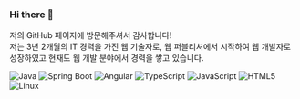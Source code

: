 ### Hi there 👋

저의 GitHub 페이지에 방문해주셔서 감사합니다!  
저는 3년 2개월의 IT 경력을 가진 웹 기술자로, 웹 퍼블리셔에서 시작하여 웹 개발자로 성장하였고 현재도 웹 개발 분야에서 경력을 쌓고 있습니다.

![Java](https://img.shields.io/badge/Java-007396?style=flat-square&logo=Java&logoColor=white)
![Spring Boot](https://img.shields.io/badge/Spring-6DB33F?style=flat-square&logo=Spring%20Boot&logoColor=white)
![Angular](https://img.shields.io/badge/angular-%23DD0031.svg?style=flat-square&logo=angular&logoColor=white)
![TypeScript](https://img.shields.io/badge/Typescript-3178C6?style=flat-square&logo=Typescript&logoColor=white)
![JavaScript](https://img.shields.io/badge/JavaScript-F7DF1E?style=flat-square&logo=javascript&logoColor=black)
![HTML5](https://img.shields.io/badge/HTML5-E34F26?style=flat-square&logo=html5&logoColor=white)
![Linux](https://img.shields.io/badge/Linux-FCC624?style=flat-square&logo=linux&logoColor=black)
